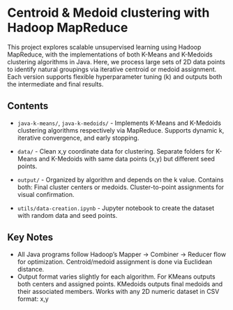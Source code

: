 # Centroid & Medoid clustering with Hadoop MapReduce

This project explores scalable unsupervised learning using Hadoop MapReduce, with the implementations of both K-Means and K-Medoids clustering algorithms in Java. Here, we process large sets of 2D data points to identify natural groupings via iterative centroid or medoid assignment. Each version supports flexible hyperparameter tuning (k) and outputs both the intermediate and final results.

## Contents

- `java-k-means/`, `java-k-medoids/` - Implements K-Means and K-Medoids clustering algorithms respectively via MapReduce. Supports dynamic k, iterative convergence, and early stopping.   
  
- `data/` - Clean x,y coordinate data for clustering. Separate folders for K-Means and K-Medoids with same data points (x,y) but different seed points.   
  
- `output/` - Organized by algorithm and depends on the k value. Contains both: Final cluster centers or medoids. Cluster-to-point assignments for visual confirmation.   
  
- `utils/data-creation.ipynb` - Jupyter notebook to create the dataset with random data and seed points.   

## Key Notes

- All Java programs follow Hadoop’s Mapper → Combiner → Reducer flow for optimization. Centroid/medoid assignment is done via Euclidean distance.
- Output format varies slightly for each algorithm. For KMeans outputs both centers and assigned points. KMedoids outputs final medoids and their associated members. Works with any 2D numeric dataset in CSV format: x,y

